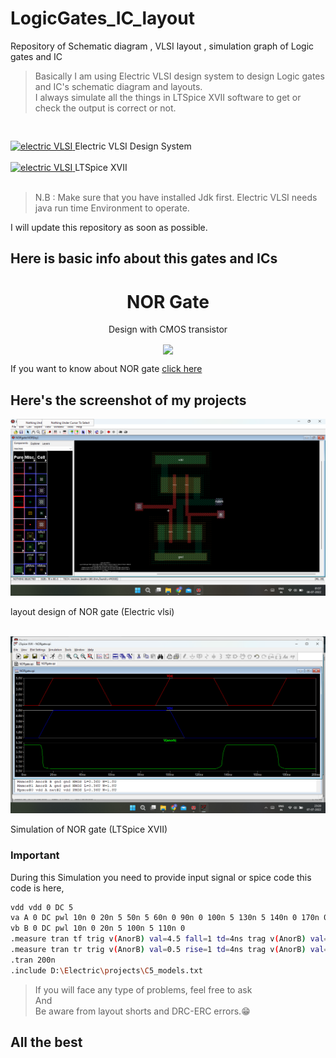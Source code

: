 # LogicGates_IC_layout


Repository of Schematic diagram , VLSI layout , simulation graph of Logic gates and IC 

> Basically I am using Electric VLSI design system to design Logic gates and IC's schematic diagram and layouts. <br>
> I always simulate all the things in LTSpice XVII software to get or check the output is correct or not.

<pre>  </pre>
  <a href="https://en.wikipedia.org/wiki/Electric_(software)" target="_blank">
    <img src="https://www.gnu.org/software/electric/electric.jpg" alt="electric VLSI" width="40" height="40"/>
  </a>
  Electric VLSI Design System
  <br><br>
 <a href="https://www.analog.com/en/design-center/design-tools-and-calculators/ltspice-simulator.html" target="_blank">
   <img src="https://ez.analog.com/cfs-file/__key/communityserver-components-groupavatars/00-00-00-06-51/LTspice_2D00_Icon.png_2D00_320x240.png.png" alt="electric VLSI" width="40" height="40"/>
</a>
  LTSpice XVII
  <br><br>
  
> N.B : Make sure that you have installed Jdk first. Electric VLSI needs java run time Environment to operate.


I will update this repository as soon as possible.
## Here is basic info about this gates and ICs

<div align="center">
  
# NOR Gate
  

 Design with CMOS transistor
  
  <img align="center" src="https://eepower.com/uploads/articles/basic-cmos-logic-gates-fig3.jpg">
  </div>
  
If you want to know about NOR gate [click here](https://en.wikipedia.org/wiki/NOR_gate)
  
<div align="left">
  
## Here's the screenshot of my projects
  
</div>
  
  
<img src="https://raw.githubusercontent.com/AmitBarman99/LogicGates_IC_layout/master/NOR_gate/Screenshot%20(11).png" alt="Nor_layout_vlsi">
  
layout design of NOR gate (Electric vlsi)
  
<br>
<img src="https://raw.githubusercontent.com/AmitBarman99/LogicGates_IC_layout/master/NOR_gate/Screenshot%20(3).png" alt="Nor_simulation">
  
Simulation of NOR gate (LTSpice XVII)
  
<div align="left">
  
### Important


During this Simulation you need to provide input signal or spice code
this code is here,
  
  ```bash
  vdd vdd 0 DC 5
va A 0 DC pwl 10n 0 20n 5 50n 5 60n 0 90n 0 100n 5 130n 5 140n 0 170n 0 180n 5
vb B 0 DC pwl 10n 0 20n 5 100n 5 110n 0
.measure tran tf trig v(AnorB) val=4.5 fall=1 td=4ns trag v(AnorB) val=0.5 fall=1
.measure tran tr trig v(AnorB) val=0.5 rise=1 td=4ns trag v(AnorB) val=4.5 rise=1
.tran 200n
.include D:\Electric\projects\C5_models.txt
  ```
 
  
> If you will face any type of problems, feel free to ask <br>
> And <br>
> Be aware from layout shorts and DRC-ERC errors.😁
  
## All the best
  
</div>
